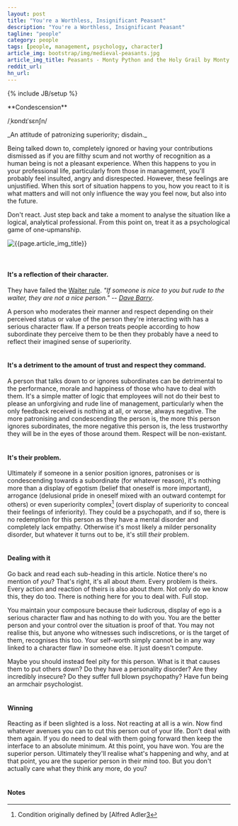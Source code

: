 ```yaml
---
layout: post
title: "You're a Worthless, Insignificant Peasant"
description: "You're a Worthless, Insignificant Peasant"
tagline: "people"
category: people
tags: [people, management, psychology, character]
article_img: bootstrap/img/medieval-peasants.jpg
article_img_title: Peasants - Monty Python and the Holy Grail by Monty Python
reddit_url:
hn_url:
---
```

{% include JB/setup %}
<div class="intro">
<div class="intro-txt">
<span markdown="span">
**Condescension**
</span>

/ˌkɒndɪˈsɛnʃn/

<p>
<span markdown="span">_An attitude of patronizing superiority; disdain._</span>
</p>
<p>
Being talked down to, completely ignored or having your contributions dismissed as if you are filthy scum and not worthy of recognition as a human being is not a pleasant experience. When this happens to you in your professional life, particularly from those in management, you'll probably feel insulted, angry and disrespected. However, these feelings are unjustified. When this sort of situation happens to you, how you react to it is what matters and will not only influence the way you feel now, but also into the future.
</p>
<p>
Don't react. Just step back and take a moment to analyse the situation like a logical, analytical professional. From this point on, treat it as a psychological game of one-upmanship.
</p>

</div>
<div class="intro-img-border">
<div class="intro-img-bevel">
<div class="intro-img">
<img class="article-image" title="{{page.article_img_title}}" src="{{ASSET_PATH}}/{{page.article_img}}"/>
</div>
</div>
</div>
</div>
<br/>
<br/>

#### It's a reflection of their character.
They have failed the [Waiter rule][1]. _"If someone is nice to you but rude to the waiter, they are not a nice person."_ -- <cite>[Dave Barry][2]</cite>. 

A person who moderates their manner and respect depending on their perceived status or value of the person they're interacting with has a serious character flaw. If a person treats people according to how subordinate they perceive them to be then they probably have a need to reflect their imagined sense of superiority.
<br/>
<br/>

#### It's a detriment to the amount of trust and respect they command.
A person that talks down to or ignores subordinates can be detrimental to the performance, morale and happiness of those who have to deal with them. It's a simple matter of logic that employees will not do their best to please an unforgiving and rude line of management, particularly when the only feedback received is nothing at all, or worse, always negative. The more patronising and condescending the person is, the more this person ignores subordinates, the more negative this person is, the less trustworthy they will be in the eyes of those around them. Respect will be non-existant.
<br/>
<br/>



#### It's their problem.
Ultimately if someone in a senior position ignores, patronises or is condescending towards a subordinate (for whatever reason), it's nothing more than a display of egotism (belief that oneself is more important), arrogance (delusional pride in oneself mixed with an outward contempt for others) or even superiority complex[^1] (overt display of superiority to conceal their feelings of inferiority). They could be a psychopath, and if so, there is no redemption for this person as they have a mental disorder and completely lack empathy. Otherwise it's most likely a milder personality disorder, but whatever it turns out to be, it's still _their_ problem.
<br/>
<br/>


#### Dealing with it
Go back and read each sub-heading in this article. Notice there's no mention of _you_? That's right, it's all about _them_. Every problem is theirs. Every action and reaction of theirs is also about _them_. Not only do we know this, they do too. There is nothing here for you to deal with. Full stop.

You maintain your composure because their ludicrous, display of ego is a serious character flaw and has nothing to do with you. You are the better person and your control over the situation is proof of that. You may not realise this, but anyone who witnesses such indiscretions, or is the target of them, recognises this too. Your self-worth simply cannot be in any way linked to a character flaw in someone else. It just doesn't compute. 

Maybe you should instead feel pity for this person. What is it that causes them to put others down? Do they have a personality disorder? Are they incredibly insecure? Do they suffer full blown psychopathy? Have fun being an armchair psychologist.
<br/>
<br/>

#### Winning
Reacting as if been slighted is a loss. Not reacting at all is a win. Now find whatever avenues you can to cut this person out of your life. Don't deal with them again. If you do need to deal with them going forward then keep the interface to an absolute minimum. At this point, you have won. You are the superior person. Ultimately they'll realise what's happening and why, and at that point, you are the superior person in their mind too. But you don't actually care what they think any more, do you?
<br/>
<br/>

#### Notes
[^1]: Condition originally defined by [Alfred Adler[3]





[1]:http://en.wikipedia.org/wiki/Waiter_Rule
[2]:http://en.wikipedia.org/wiki/Dave_Barry
[3]:http://en.wikipedia.org/wiki/Alfred_Adler









